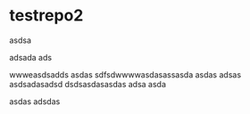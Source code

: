 # testrepo2

asdsa

adsada
ads

wwweasdsadds
asdas
sdfsdwwwwasdasassasda
asdas
adsas
asdsadasadsd
dsdsasdasasdas
adsa
asda

asdas
adsdas
